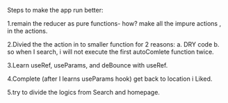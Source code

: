Steps to make the app run better:

1.remain the reducer as pure functions-
how? make all the impure actions , in the actions.

2.Divied the the action in to smaller function for 2 reasons:
a. DRY code
b. so when I search, i will not execute the first autoComlete function twice.

3.Learn useRef, useParams, and deBounce with useRef.

4.Complete (after I learns useParams hook) get back to location i Liked.

5.try to divide the logics from Search and homepage.

<!-- 6.Divide the reducers into 2 seperates files; -->